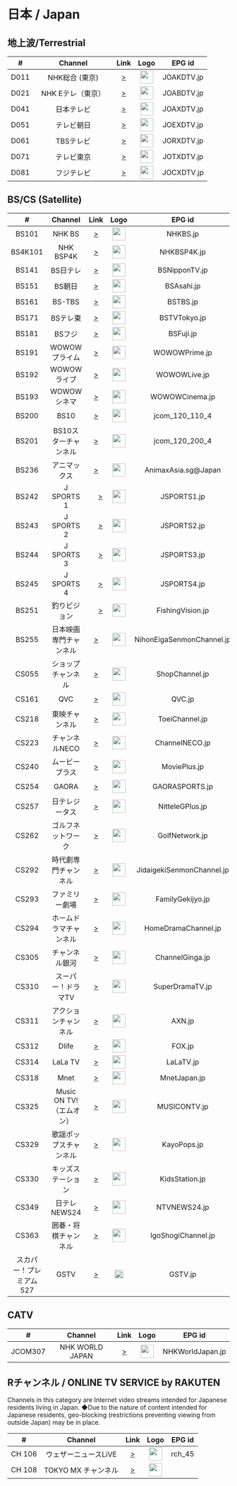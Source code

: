 <h1>日本 / Japan</h1>

<h2> 地上波/Terrestrial </h2>

| #  |        Channel        |                                                                                    Link                                                                                     |                                                                                     Logo                                                                                      |         EPG id         |
|:--:|:---------------------:|:---------------------------------------------------------------------------------------------------------------------------------------------------------------------------:|:-----------------------------------------------------------------------------------------------------------------------------------------------------------------------------:|:----------------------:|
| D011  |    NHK総合 (東京) 　    |                                 [>](https://stream01.willfonk.com/live_playlist.m3u8?cid=BS291&r=FHD&ccode=JP&m=d0:20:20:04:35:cc&t=0d6938cb3dcf4b79848bc1753a59daf1)                                                 |                                                           <img height="30" src="https://i.imgur.com/fAZ2BEZ.png"/>                                                            |       JOAKDTV.jp       |
| D021  |    NHK Eテレ（東京） 　   |                         [>](https://stream01.willfonk.com/live_playlist.m3u8?cid=BS292&r=FHD&ccode=JP&m=d0:20:20:04:35:cc&t=0d6938cb3dcf4b79848bc1753a59daf1)                                                 |                                                           <img height="30" src="https://i.imgur.com/WxtftlO.png"/>                                                            |       JOABDTV.jp       |
| D041  |   日本テレビ   |                                                [>](https://stream01.willfonk.com/live_playlist.m3u8?cid=BS294&r=FHD&ccode=JP&m=d0:20:20:04:35:cc&t=0d6938cb3dcf4b79848bc1753a59daf1)                                                 |                                                           <img height="30" src="https://i.imgur.com/ecbM7QS.png"/>                                                            |       JOAXDTV.jp       |
| D051  |    テレビ朝日       |                                           [>](https://stream01.willfonk.com/live_playlist.m3u8?cid=BS295&r=FHD&ccode=JP&m=d0:20:20:04:35:cc&t=0d6938cb3dcf4b79848bc1753a59daf1)                                                 |                                                           <img height="30" src="https://i.imgur.com/5XnMfcR.png"/>                                                            |       JOEXDTV.jp       |
| D061  |    TBSテレビ        |                                           [>](https://stream01.willfonk.com/live_playlist.m3u8?cid=BS296&r=FHD&ccode=JP&m=d0:20:20:04:35:cc&t=0d6938cb3dcf4b79848bc1753a59daf1)                                                 |                                                          <img height="30" src="https://i.imgur.com/jIZ9TlO.png"/> |       JORXDTV.jp       |
| D071  |   テレビ東京       |                                             [>](https://stream01.willfonk.com/live_playlist.m3u8?cid=BS297&r=FHD&ccode=JP&m=d0:20:20:04:35:cc&t=0d6938cb3dcf4b79848bc1753a59daf1)                                                 |                                                           <img height="30" src="https://i.imgur.com/U8jBxEi.png"/>                                                            |       JOTXDTV.jp       |
| D081 |   フジテレビ   |                                                [>](https://stream01.willfonk.com/live_playlist.m3u8?cid=BS298&r=FHD&ccode=JP&m=d0:20:20:04:35:cc&t=0d6938cb3dcf4b79848bc1753a59daf1)                                                 |                                                           <img height="30" src="https://i.imgur.com/epJYc7P.png"/>                                                            |       JOCXDTV.jp       |

<h2> BS/CS (Satellite) </h2>

| # |       Channel        |                                                       Link                                                       |                           Logo                           |    EPG id     |
|:-:|:--------------------:|:----------------------------------------------------------------------------------------------------------------:|:--------------------------------------------------------:|:-------------:|
| BS101 |        NHK BS        |                   [>](https://stream01.willfonk.com/live_playlist.m3u8?cid=BS101&r=FHD&ccode=JP&m=d0:20:20:04:35:cc&t=0d6938cb3dcf4b79848bc1753a59daf1)                   | <img height="30" src="https://i.imgur.com/t0uZcSR.png"/> |   NHKBS.jp    |
| BS4K101 |      NHK BSP4K       |                   [>](https://stream01.willfonk.com/live_playlist.m3u8?cid=BS103&r=FHD&ccode=JP&m=d0:20:20:04:35:cc&t=0d6938cb3dcf4b79848bc1753a59daf1)                   | <img height="30" src="https://i.imgur.com/uvPpFo5.png"/> |  NHKBSP4K.jp  |
| BS141 |       BS日テレ        |                   [>](https://stream01.willfonk.com/live_playlist.m3u8?cid=BS141&r=FHD&ccode=JP&m=d0:20:20:04:35:cc&t=0d6938cb3dcf4b79848bc1753a59daf1)                   | <img height="30" src="https://i.imgur.com/26ATUNc.png"/> | BSNipponTV.jp |
| BS151 |       BS朝日       | [>](https://stream01.willfonk.com/live_playlist.m3u8?cid=BS151&r=FHD&ccode=JP&m=d0:20:20:04:35:cc&t=0d6938cb3dcf4b79848bc1753a59daf1) | <img height="30" src="https://i.imgur.com/Cl68ZMA.png"/> |  BSAsahi.jp   |
| BS161 |        BS-TBS        |                   [>](https://stream01.willfonk.com/live_playlist.m3u8?cid=BS161&r=FHD&ccode=JP&m=d0:20:20:04:35:cc&t=0d6938cb3dcf4b79848bc1753a59daf1)                   | <img height="30" src="https://i.imgur.com/BSt9UG2.png"/> |   BSTBS.jp    |
| BS171 |     BSテレ東      | [>](https://stream01.willfonk.com/live_playlist.m3u8?cid=BS171&r=FHD&ccode=JP&m=d0:20:20:04:35:cc&t=0d6938cb3dcf4b79848bc1753a59daf1) | <img height="30" src="https://i.imgur.com/LsQlNcz.png"/> | BSTVTokyo.jp  |
| BS181 |     BSフジ        |                   [>](https://stream01.willfonk.com/live_playlist.m3u8?cid=BS181&r=FHD&ccode=JP&m=d0:20:20:04:35:cc&t=0d6938cb3dcf4b79848bc1753a59daf1)                   | <img height="30" src="https://i.imgur.com/N4xeDxJ.png"/> |   BSFuji.jp   |
| BS191 |  WOWOWプライム     |    [>](https://stream01.willfonk.com/live_playlist.m3u8?cid=BS191&r=FHD&ccode=JP&m=d0:20:20:04:35:cc&t=0d6938cb3dcf4b79848bc1753a59daf1) | <img height="30" src="https://www.lyngsat.com/logo/tv/ww/wowow_prime.png"/> | WOWOWPrime.jp |
| BS192 |  WOWOWライブ         |     [>](https://stream01.willfonk.com/live_playlist.m3u8?cid=BS192&r=FHD&ccode=JP&m=d0:20:20:04:35:cc&t=0d6938cb3dcf4b79848bc1753a59daf1) |  <img height="30" src="https://www.lyngsat.com/logo/tv/ww/wowow_live.png"/> | WOWOWLive.jp |
| BS193 |  WOWOWシネマ　     |     [>](https://stream01.willfonk.com/live_playlist.m3u8?cid=BS193&r=FHD&ccode=JP&m=d0:20:20:04:35:cc&t=0d6938cb3dcf4b79848bc1753a59daf1) |  <img height="30" src="https://www.lyngsat.com/logo/tv/ww/wowow_cinema.png"/> | WOWOWCinema.jp |
| BS200 |     BS10        |      [>](https://stream01.willfonk.com/live_playlist.m3u8?cid=BS263&r=FHD&ccode=JP&m=d0:20:20:04:35:cc&t=0d6938cb3dcf4b79848bc1753a59daf1) |  <img height="30" src="https://i.imgur.com/KPZiuHl.png"/> | jcom_120_110_4 |
| BS201 | BS10スターチャンネル  |      [>](https://stream01.willfonk.com/live_playlist.m3u8?cid=BS200&r=FHD&ccode=JP&m=d0:20:20:04:35:cc&t=0d6938cb3dcf4b79848bc1753a59daf1) |  <img height="30" src="https://i.imgur.com/SN0ED0U.png"/> | jcom_120_200_4 |
| BS236 |  アニマックス  |      [>](https://stream01.willfonk.com/live_playlist.m3u8?cid=BS236&r=FHD&ccode=JP&m=d0:20:20:04:35:cc&t=0d6938cb3dcf4b79848bc1753a59daf1) |  <img height="30" src="https://i.imgur.com/jO0qUvj.png"/> | AnimaxAsia.sg@Japan |
| BS242 |  J SPORTS 1     |　  [>](https://stream01.willfonk.com/live_playlist.m3u8?cid=BS242&r=FHD&ccode=JP&m=d0:20:20:04:35:cc&t=0d6938cb3dcf4b79848bc1753a59daf1) |  <img height="30" src="https://www.starcat.co.jp/ch/upload/channel/69/jsports1_logo.jpg"/> | JSPORTS1.jp |
| BS243 |  J SPORTS 2     |　  [>](https://stream01.willfonk.com/live_playlist.m3u8?cid=BS243&r=FHD&ccode=JP&m=d0:20:20:04:35:cc&t=0d6938cb3dcf4b79848bc1753a59daf1) |  <img height="30" src="https://www.starcat.co.jp/ch/upload/channel/70/jsports2_logo.jpg"/> | JSPORTS2.jp |
| BS244 |  J SPORTS 3     |　 [>](https://stream01.willfonk.com/live_playlist.m3u8?cid=BS244&r=FHD&ccode=JP&m=d0:20:20:04:35:cc&t=0d6938cb3dcf4b79848bc1753a59daf1) |  <img height="30" src="https://www.starcat.co.jp/ch/upload/channel/71/jsports3_logo.jpg"/> | JSPORTS3.jp |
| BS245 |  J SPORTS 4     |　  [>](https://stream01.willfonk.com/live_playlist.m3u8?cid=BS245&r=FHD&ccode=JP&m=d0:20:20:04:35:cc&t=0d6938cb3dcf4b79848bc1753a59daf1) |  <img height="30" src="https://www.starcat.co.jp/ch/upload/channel/74/jsports4_logo.jpg"/> | JSPORTS4.jp |
| BS251 |   釣りビジョン     |　  [>](https://stream01.willfonk.com/live_playlist.m3u8?cid=BS251&r=FHD&ccode=JP&m=d0:20:20:04:35:cc&t=0d6938cb3dcf4b79848bc1753a59daf1) |  <img height="30" src="https://i.imgur.com/Yc7JvSK.png"/> | FishingVision.jp |
| BS255 | 日本映画専門チャンネル|  [>](https://stream01.willfonk.com/live_playlist.m3u8?cid=BS255&r=FHD&ccode=JP&m=d0:20:20:04:35:cc&t=0d6938cb3dcf4b79848bc1753a59daf1) |  <img height="30" src="https://i.imgur.com/HdC3Hdc.png"/> | NihonEigaSenmonChannel.jp |
| CS055 |     ショップチャンネル      |                                                               [>](https://stream3.shopch.jp/HLS/master.m3u8)                                                                |                                                           <img height="30" src="https://i.imgur.com/CCMAF7W.png"/>                                                            |     ShopChannel.jp     |
| CS161 |          QVC          |                                                             [>](https://cdn-live1.qvc.jp/iPhone/1501/1501.m3u8)                                                             |                                                           <img height="30" src="https://i.imgur.com/FznYA39.png"/>                                                            |         QVC.jp         |
| CS218 |  東映チャンネル |                                                          [>](https://stream01.willfonk.com/live_playlist.m3u8?cid=CS218&r=FHD&ccode=JP&m=d0:20:20:04:35:cc&t=0d6938cb3dcf4b79848bc1753a59daf1)                                                                                                                                                                                                                    |       <img height="30" src="https://www.lyngsat-logo.com/logo/tv/tt/toei_channel.png"/>        |  ToeiChannel.jp                         |                                                                                                                                                              
| CS223 | チャンネルNECO  |                                                          [>](https://stream01.willfonk.com/live_playlist.m3u8?cid=CS223&r=FHD&ccode=JP&m=d0:20:20:04:35:cc&t=0d6938cb3dcf4b79848bc1753a59daf1)                                                                                                                                                                                                                    |       <img height="30" src="https://www.lyngsat-logo.com/logo/tv/cc/channel-neco-jp.png"/>        |  ChannelNECO.jp                        |                                                                                                                                                              
| CS240 | ムービープラス  |                                                          [>](https://stream01.willfonk.com/live_playlist.m3u8?cid=CS240&r=FHD&ccode=JP&m=d0:20:20:04:35:cc&t=0d6938cb3dcf4b79848bc1753a59daf1)                                                                                                                                                                                                                    |       <img height="30" src="https://www.lyngsat-logo.com/logo/tv/mm/movie_plus_jp.png"/>        |   MoviePlus.jp                   |                                                                                                                                                              
| CS254 | GAORA  |                                                          [>](https://stream01.willfonk.com/live_playlist.m3u8?cid=CS254&r=FHD&ccode=JP&m=d0:20:20:04:35:cc&t=0d6938cb3dcf4b79848bc1753a59daf1)                                                                                                                                                                                                                    |       <img height="30" src="https://i.imgur.com/Myh0PWD.png"/>        |    GAORASPORTS.jp                                                |                                                                                                                                                              
| CS257 | 日テレジータス  |                                                          [>](https://stream01.willfonk.com/live_playlist.m3u8?cid=CS257&r=FHD&ccode=JP&m=d0:20:20:04:35:cc&t=0d6938cb3dcf4b79848bc1753a59daf1)                                                                                                                                                                                                                    |       <img height="30" src="https://i.imgur.com/xq1VG0E.png"/>        |   NitteleGPlus.jp               |                                                                                                                                                              
| CS262 | ゴルフネットワーク  |                                                          [>](https://stream01.willfonk.com/live_playlist.m3u8?cid=CS262&r=FHD&ccode=JP&m=d0:20:20:04:35:cc&t=0d6938cb3dcf4b79848bc1753a59daf1)                                                                                                                                                                                                                    |       <img height="30" src="https://i.imgur.com/EVd8Vvp.png"/>        |  GolfNetwork.jp                                   |  
| CS292 | 時代劇専門チャンネル  |                                                          [>](https://stream01.willfonk.com/live_playlist.m3u8?cid=CS292&r=FHD&ccode=JP&m=d0:20:20:04:35:cc&t=0d6938cb3dcf4b79848bc1753a59daf1)                                                                                                                                                                                                                    |       <img height="30" src="https://www.lyngsat-logo.com/logo/tv/jj/jidaigeki.png"/>        |   JidaigekiSenmonChannel.jp                                 |  
| CS293 | ファミリー劇場  |                                                          [>](https://stream01.willfonk.com/live_playlist.m3u8?cid=CS293&r=FHD&ccode=JP&m=d0:20:20:04:35:cc&t=0d6938cb3dcf4b79848bc1753a59daf1)                                                                                                                                                                                                                    |       <img height="30" src="https://i.postimg.cc/k5fXKzj3/o023302751417597653027.jpg"/>        |  FamilyGekijyo.jp             |  
| CS294 | ホームドラマチャンネル  |                                                          [>](https://stream01.willfonk.com/live_playlist.m3u8?cid=CS294&r=FHD&ccode=JP&m=d0:20:20:04:35:cc&t=0d6938cb3dcf4b79848bc1753a59daf1)                                                                                                                                                                                                                    |       <img height="30" src="https://www.lyngsat-logo.com/logo/tv/hh/home-drama-channelpng-jp.png"/>        |   HomeDramaChannel.jp                   |  
| CS305 | チャンネル銀河  |                                                          [>](https://stream01.willfonk.com/live_playlist.m3u8?cid=CS305&r=FHD&ccode=JP&m=d0:20:20:04:35:cc&t=0d6938cb3dcf4b79848bc1753a59daf1)                                                                                                                                                                                                                    |       <img height="30" src="https://www.lyngsat-logo.com/logo/tv/cc/channel_ginga.png"/>        |  ChannelGinga.jp                   |  
| CS310 | スーパー！ドラマTV  |                                                          [>](https://stream01.willfonk.com/live_playlist.m3u8?cid=CS310&r=FHD&ccode=JP&m=d0:20:20:04:35:cc&t=0d6938cb3dcf4b79848bc1753a59daf1)                                                                                                                                                                                                                    |       <img height="30" src="https://www.lyngsat-logo.com/logo/tv/ss/super_drama_tv.png"/>        |       SuperDramaTV.jp                  |  
| CS311 | アクションチャンネル  |                                                          [>](https://stream01.willfonk.com/live_playlist.m3u8?cid=CS311&r=FHD&ccode=JP&m=d0:20:20:04:35:cc&t=0d6938cb3dcf4b79848bc1753a59daf1)                                                                                                                                                                                                                    |       <img height="30" src="https://i.imgur.com/K0YyPwC.png"/>        |    AXN.jp                                            |
 | CS312 | Dlife  |                                                        [>](https://stream01.willfonk.com/live_playlist.m3u8?cid=CS312&r=FHD&ccode=JP&m=d0:20:20:04:35:cc&t=0d6938cb3dcf4b79848bc1753a59daf1)                                                                                                                                                                                                                    |       <img height="30" src="https://i.imgur.com/6gJZHPv.png"/>         |   FOX.jp                           |  
| CS314 | LaLa TV  |                                                          [>](https://stream01.willfonk.com/live_playlist.m3u8?cid=CS314&r=FHD&ccode=JP&m=d0:20:20:04:35:cc&t=0d6938cb3dcf4b79848bc1753a59daf1)                                                                                                                                                                                                                    |       <img height="30" src="https://www.lyngsat-logo.com/logo/tv/ll/lala_tv.png"/>        |  LaLaTV.jp                               |  
| CS318 | Mnet  |                                                          [>](https://stream01.willfonk.com/live_playlist.m3u8?cid=BS241&r=FHD&ccode=JP&m=d0:20:20:04:35:cc&t=0d6938cb3dcf4b79848bc1753a59daf1)                                                                                                                                                                                                                    |       <img height="30" src="https://www.lyngsat.com/logo/tv/mm/m_net_jp.png"/>        |     MnetJapan.jp                        |  
| CS325 | Music ON TV!（エムオン） |                                                          [>](https://stream01.willfonk.com/live_playlist.m3u8?cid=CS325&r=FHD&ccode=JP&m=d0:20:20:04:35:cc&t=0d6938cb3dcf4b79848bc1753a59daf1)                                                                                                                                                                                                                    |       <img height="30" src="https://www.lyngsat-logo.com/logo/tv/mm/music_on_tv.png"/>        |    MUSICONTV.jp         |  
| CS329 | 歌謡ポップスチャンネル  |                                                          [>](https://stream01.willfonk.com/live_playlist.m3u8?cid=CS329&r=FHD&ccode=JP&m=d0:20:20:04:35:cc&t=0d6938cb3dcf4b79848bc1753a59daf1)                                                                                                                                                                                                                    |       <img height="30" src="https://www.lyngsat-logo.com/logo/tv/kk/kayo-pops-jp.png"/>        |   KayoPops.jp                      |  
| CS330 | キッズステーション  |                                                          [>](https://stream01.willfonk.com/live_playlist.m3u8?cid=CS330&r=FHD&ccode=JP&m=d0:20:20:04:35:cc&t=0d6938cb3dcf4b79848bc1753a59daf1)                                                                                                                                                                                                                    |       <img height="30" src="https://www.lyngsat-logo.com/logo/tv/kk/kidsstation.png"/>        |   KidsStation.jp                                |  
| CS349 | 日テレNEWS24       |                                              [>](https://stream01.willfonk.com/live_playlist.m3u8?cid=CS349&r=FHD&ccode=JP&m=d0:20:20:04:35:cc&t=0d6938cb3dcf4b79848bc1753a59daf1)                                                             |    <img height="30" src="https://i.imgur.com/jtSYegn.png"/>                                           |      NTVNEWS24.jp      |
| CS363 |  囲碁・将棋チャンネル |                                                          [>](https://stream01.willfonk.com/live_playlist.m3u8?cid=CS363&r=FHD&ccode=JP&m=d0:20:20:04:35:cc&t=0d6938cb3dcf4b79848bc1753a59daf1)                                                                                                                                                                                                                    |       <img height="30" src="https://www.lyngsat-logo.com/logo/tv/ii/igoshogi.png"/>        |         IgoShogiChannel.jp              |  
| スカパー！プレミアム527 |         GSTV          | [>](https://gstv-tnz-gsmediastreaming.preview-jpea.channel.media.azure.net/dfd06b62-e9d1-4a7f-bcbb-89d2ecbc82ee/preview.ism/manifest(format=mpd-time-csf,audio-only=false)) |                                                           <img height="20" src="https://i.imgur.com/ECnVG5I.png"/>                                                            |        GSTV.jp         |

<h2> CATV </h2>

| # |       Channel        |                                                       Link                                                       |                           Logo                           |    EPG id     |
|:-:|:--------------------:|:----------------------------------------------------------------------------------------------------------------:|:--------------------------------------------------------:|:-------------:|
| JCOM307  |    NHK WORLD JAPAN    |                                           [>](https://master.nhkworld.jp/nhkworld-tv/playlist/live.m3u8)                                            |                  <img height="30" src="https://i.imgur.com/Mhw1Ihk.png"/>                   |    NHKWorldJapan.jp    |

<h2> Rチャンネル / ONLINE TV SERVICE by RAKUTEN  </h2>      
Channels in this category are Internet video streams intended for Japanese residents living in Japan.
◆Due to the nature of content intended for Japanese residents, geo-blocking (restrictions preventing viewing from outside Japan) may be in place.

| # |       Channel        |                                                       Link                                                       |                           Logo                           |    EPG id     |
|:-:|:--------------------:|:----------------------------------------------------------------------------------------------------------------:|:--------------------------------------------------------:|:-------------:|
| CH 106 | ウェザーニュースLiVE      |                                           [>](https://rch01e-alive-hls.akamaized.net/38fb45b25cdb05a1/out/v1/4e907bfabc684a1dae10df8431a84d21/index.m3u8)                                            |                  <img height="30" src="https://channel.rakuten.co.jp/service/img/logo/chlogo-with-number/106_whethernews.png"/>                   |  rch_45     |
| CH 108 | TOKYO MX チャンネル      |                                           [>](https://cdn-uw2-prod.tsv2.amagi.tv/linear/amg01287-rakutentvjapan-tokyomx-cmaf-rakutenjp/playlist.m3u8)                                            |                  <img height="30" src="https://channel.rakuten.co.jp/service/img/logo/chlogo-with-number/108_mx.png"/>                   |      |
